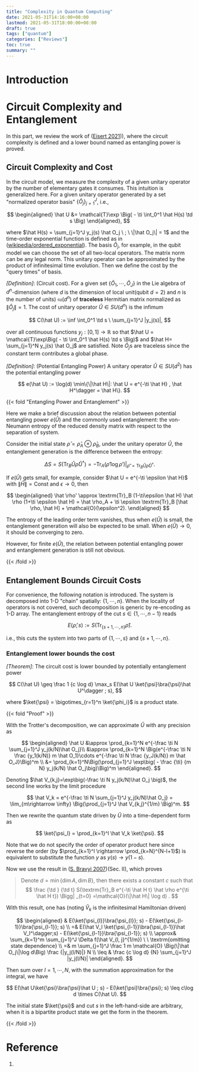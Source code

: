 ```yaml
---
title: "Complexity in Quantum Computing"
date: 2021-05-31T14:16:00+08:00
lastmod: 2021-05-31T18:00:00+08:00
draft: true
tags: ["quantum"]
categories: ["Reviews"]
toc: true
summary: ""
---
```


# Introduction

# Circuit Complexity and Entanglement

In this part, we review the work of ([Eisert 2021][1])), where the circuit complexity is defined and a lower bound named as entangling power is proved. 

## Circuit Complexity and Cost

In the circuit model, we measure the complexity of a given unitary operator by the number of elementary gates it consumes. This intuition is generalized here. For a given unitary operator generated by a set "normalized operator basis" $\{\hat O_j\}_{j=1}^{J}$, i.e., 

$$
\begin{aligned}
\hat U &= \mathcal{T}\exp \Big( - \ti \int_0^1 \hat H(s) \td s \Big) 
\end{aligned},
$$

where $\hat H(s) = \sum_{j=1}^J y_j(s) \hat O_j \ ; \ \|\hat O_j\| = 1$ and the time-order exponential function is defined as in ([wikipedia/ordered_exponential][2]). The basis $\hat O_j$, for example, in the qubit model we can choose the set of all two-local operators. The matrix norm can be any legal norm. This unitary operator can be approximated by the product of infinitesimal time evolution. Then we define the cost by the "query times" of basis.

_[Definition]_: (Circuit cost). For a given set $\{\hat O_1,\cdots,\hat O_J\}$ in the Lie algebra of $d^n$-dimension (where $d$ is the dimension of local unit(qubit $d=2$) and $n$ is the number of units) $\mathfrak{su}(d^n)$ of **traceless** Hermitian matrix normalized as $\|\hat O_j\|=1$. The cost of unitary operator $\hat U \in SU(d^n)$ is the infimum 

$$
C(\hat U) := \inf \int_0^1 \td s \ \sum_{j=1}^J |y_j(s)|,
$$

over all continuous functions $y_j: [0,1] \rightarrow \mathbb{R}$ so that $\hat U = \mathcal{T}\exp\Big( - \ti \int_0^1 \hat H(s) \td s \Big)$ and $\hat H= \sum_{j=1}^N y_j(s) \hat O_j$ are satisfied. Note $\hat O_j$s are traceless since the constant term contributes a global phase. 

<!--
{{< fold "Case of su(2)" >}}

As the simplest case, we consider the situation of $n=1, d=2$, i.e., the unitary operator in $U(2)$. This is also the complexity of single qubit gates. 

The generic form of $2\times 2$ unitary operator reads (up to a global phase or $U(1)$ freedom.)

$$
\bm{U} = \begin{bmatrix}
u & v \\
-v^* & u^*
\end{bmatrix} \ \textrm{in which} \ |u|^2 + |v|^2 = 1.
$$

With the embedding of Bloch sphere, any $\bm{U}$ corresponds to a rotation on the Bloch sphere $\mathbb{S}^2$, according to the relation of

$$
\begin{aligned}
\bm{U} &= e^{-\ti \sum_{i=1}^3 x^i \sigma^i} = \bm{I} \cos \|\bm{x}\|_2 - \ti \frac {\bm{x}\cdot \bm{\sigma}} {\|\bm{x}\|_2} \sin \|\bm{x}\|_2 \\
&\sim e^{-\ti 2\theta \bm{n}\cdot \bm{J}} = \tilde{\bm{U}} \in SO(3)
\end{aligned},
$$

where $\theta = \|\bm{x}\|_2, \bm{n} = \bm{x} / \|\bm{x}\|_2$, and $\bm{J}$ is the generator of $\mathfrak{so}(3)$. The relation between these two  representation is, with the Bloch sphere map of

$$
\mathbb{C}^2 \ni \bm{z} = \begin{bmatrix}
e^{-\ti \phi / 2} \cos \frac \theta 2 \\
e^{\ti \phi / 2} \sin \frac \theta 2
\end{bmatrix} \sim (\sin\theta \cos \phi, \sin\theta \sin \phi, \cos\theta) = \tilde{\bm{z}} \in \mathbb{S}^2,
$$

that

$$
\bm{U} \bm{z} \sim \tilde{\bm{U}} \tilde{\bm{z}}.
$$

Thus, with this relation, we can map the approximator driven by $\hat H(s) \in\textrm{span }\mathfrak{su}(2)$ to the linear combination of $\mathfrak{so}(3)$. The latter one has the geometric meaning of infinitesimal rotation in $\mathbb{S}^2$. This fact provides us the equation to compute the cost of any operator in $U(2)$, by the following procedure

1.  Map the unitary operator(matrix) $\hat U$ to the rotation on $\mathbb{S}^2$, described as $(\bm{n}, \theta)$ with axis $\bm{n}$ and angle $\theta$,
2.  Find the corresponding rotation generator $\{\bm{n}_j\}$ of the given set $\{\hat O_j\}$.
3.  Find the best approximation of $(\bm{n}, \theta)$ by $\{\bm{R}_j\}$ as the product of a sequence of infinitesimal rotation

    $$
    (\bm{n},\theta) = \lim_{\min\{\delta\theta_i\}\rightarrow 0}\prod_{i=1}^N (\bm{n}_i,\delta \theta_i).
    $$

    The "best" means the arc length $s = \sum_i \delta \theta_i$ is minimized over all possible approximation. Note this arc length is different from usual definition in geometry, this is the role of the restricted generator set $\{\hat O_j\}$. In the limit of $\delta\theta_i \rightarrow 0$, ordered exponential of operators(matrix) returns to the product up to a higher order error, like the circuit decomposition. 
4.  The circuit complexity 

    $$
    C(\hat U) = \frac 1 2 s.
    $$

    The factor $s$ comes from the relation between $\theta \bm{n}\cdot\bm{\sigma} \rightarrow 2\theta \bm{n} \cdot \bm{J}$, since the norm of Pauli matrices and generator $\bm{J}$ are $1$. Common generators of $\mathfrak{su}(2)$ has the norm of $1/2$. 

Then to find the circuit cost of a unitary operator in $U(2)$ need us to find the decomposition along given axes of a 3-D rotation with minimum sum of rotation angles. 

{{< /fold >}}
-->

_[Definition]_: (Potential Entangling Power) A unitary operator $\hat U \in SU(d^2)$ has the potential entangling power 

$$
e(\hat U) := \log(d) \min\{\|\hat H\|: \hat U = e^{-\ti \hat H} , \hat H^\dagger = \hat H\}.
$$

{{< fold "Entangling Power and Entanglement" >}}

Here we make a brief discussion about the relation between potential entangling power $e(\hat U)$ and the commonly used entanglement: the von-Neumann entropy of the reduced density matrix with respect to the separation of system. 

Consider the initial state $\hat \rho = \hat \rho_A \otimes \hat \rho_B$, under the unitary operator $\hat U$, the entanglement generation is the difference between the entropy:

$$
\Delta S = S(\textrm{Tr}_B \hat U \hat \rho \hat U^\dagger) = -\textrm{Tr}_A\Big(\hat \rho' \log \rho'\Big)\Big|_{\hat \rho' = \textrm{Tr}_B \hat U \hat \rho \hat U^\dagger}.
$$

If $e(\hat U)$ gets small, for example, consider $\hat U = e^{-\ti \epsilon \hat H}$ with $\|\hat H\|=\textrm{Const}$ and $\epsilon\rightarrow 0$, then

$$
\begin{aligned}
\hat \rho' \approx \textrm{Tr}_B (1-\ti\epsilon \hat H) \hat \rho (1+\ti \epsilon \hat H) = \hat \rho_A + \ti \epsilon \textrm{Tr}_B [\hat \rho, \hat H] + \mathcal{O}(\epsilon^2).
\end{aligned}
$$

The entropy of the leading order term vanishes, thus when $e(\hat U)$ is small, the entanglement generation will also be expected to be small. When $e(\hat U)\rightarrow 0$, it should be converging to zero. 

However, for finite $e(\hat U)$, the relation between potential entangling power and entanglement generation is still not obvious. 


{{< /fold >}}

## Entanglement Bounds Circuit Costs

For convenience, the following notation is introduced. The system is decomposed into 1-D "chain" spatially: $\{1,\cdots,n\}$. When the locality of operators is not covered, such decomposition is generic by re-encoding as 1-D array. The entanglement entropy of the cut $s\in\{1,\cdots,n-1\}$ reads

$$
E(\hat \rho; s) := S(\textrm{Tr}_{\{s+1,\cdots,n\}} \hat \rho).
$$

i.e., this cuts the system into two parts of $\{1,\cdots,s\}$ and $\{s+1,\cdots,n\}$. 

### Entanglement lower bounds the cost

_[Theorem]_: The circuit cost is lower bounded by potentially entanglement power

$$
C(\hat U) \geq \frac 1 {c \log d} \max_s E(\hat U \ket{\psi}\bra{\psi}\hat U^\dagger ; s),
$$

where $\ket{\psi} = \bigotimes_{r=1}^n \ket{\phi_i}$ is a product state.

{{< fold "Proof" >}}

With the Trotter's decomposition, we can approximate $\hat U$ with any precision as

$$
\begin{aligned}
\hat U &\approx \prod_{k=1}^N e^{-\frac \ti N \sum_{j=1}^J y_j(k/N)\hat O_j}\\
&\approx \prod_{k=1}^N \Big(e^{-\frac \ti N \frac {y_1(k/N)} m \hat O_1}\cdots e^{-\frac \ti N \frac {y_J(k/N)} m \hat O_J}\Big)^m \\
&= \prod_{k=1}^N\Big(\prod_{j=1}^J \exp\big( - \frac {\ti} {m N} y_j(k/N) \hat O_j\big)\Big)^m
\end{aligned}.
$$

Denoting $\hat V_{k,j}=\exp\big(-\frac \ti N y_j(k/N)\hat O_j \big)$, the second line works by the limit procedure

$$
\hat V_k = e^{-\frac \ti N \sum_{j=1}^J y_j(k/N)\hat O_j} = \lim_{m\rightarrow \infty} \Big(\prod_{j=1}^J \hat V_{k,j}^{1/m} \Big)^m. 
$$

Then we rewrite the quantum state driven by $\hat U$ into a time-dependent form as

$$
\ket{\psi_l} = \prod_{k=1}^l \hat V_k \ket{\psi}.
$$

Note that we do not specify the order of operator product here since reverse the order (by $\prod_{k=1}^l \rightarrow \prod_{k=N}^{N-l+1}$) is equivalent to substitute the function $y$ as $y(s) \rightarrow y(1-s)$. 

Now we use the result in ([S. Bravyi 2007][3])(Sec. II), which proves

> Denote $d=\min \{\dim A, \dim B\}$, then there exists a constant $c$ such that
$$
\frac {\td } {\td t} S(\textrm{Tr}_B e^{-\ti \hat H t} \hat \rho e^{\ti \hat H t}) \Bigg| _{t=0} =\mathcal{O}(\|\hat H\| \log d) .
$$

With this result, one has (noting $\hat V_k$ is the infinitesimal Hamiltonian driven)

$$
\begin{aligned}
& E(\ket{\psi_{l}}\bra{\psi_{l}}; s) - E(\ket{\psi_{l-1}}\bra{\psi_{l-1}}; s) \\
=& E(\hat V_l \ket{\psi_{l-1}}\bra{\psi_{l-1}}\hat V_l^\dagger;s) - E(\ket{\psi_{l-1}}\bra{\psi_{l-1}}; s) \\
\approx& \sum_{k=1}^m \sum_{j=1}^J \Delta f(\hat V_{l, j}^{1/m}) \ \ \textrm{omitting state dependence} \\
=& m \sum_{j=1}^J \frac 1 m \mathcal{O} \Big(\|\hat O_j\|\log d\Big) \frac {|y_j(l/N)|} N \\
\leq & \frac {c \log d} {N} \sum_{j=1}^J |y_j(l/N)|
\end{aligned}.
$$

Then sum over $l=1,\cdots,N$, with the summation approximation for the integral, we have

$$
E(\hat U\ket{\psi}\bra{\psi}\hat U ; s) - E(\ket{\psi}\bra{\psi}; s) \leq c\log d \times C(\hat U).
$$

The initial state $\ket{\psi}$ and cut $s$ in the left-hand-side are arbitrary, when it is a bipartite product state we get the form in the theorem. 

{{< /fold >}}

# Reference

1.  

[1]: https://arxiv.org/pdf/2104.03332.pdf
[2]: https://en.wikipedia.org/wiki/Ordered_exponential
[3]: https://journals.aps.org/pra/abstract/10.1103/PhysRevA.76.052319